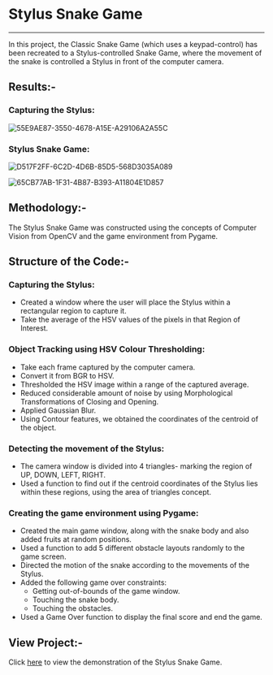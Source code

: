 # Stylus Snake Game

***

In this project, the Classic Snake Game (which uses a keypad-control) has been recreated to a Stylus-controlled Snake Game, where the movement of the snake is controlled a Stylus in front of the computer camera. 

## Results:-

### Capturing the Stylus:
![55E9AE87-3550-4678-A15E-A29106A2A55C](https://user-images.githubusercontent.com/87858655/136691892-5bca8dfa-80a8-438d-906c-59087345ff92.jpeg)

### Stylus Snake Game:
![D517F2FF-6C2D-4D6B-85D5-568D3035A089](https://user-images.githubusercontent.com/87858655/136691821-96d4a427-f87d-4ad1-8f39-536c43c6dca4.jpeg)

![65CB77AB-1F31-4B87-B393-A11804E1D857](https://user-images.githubusercontent.com/87858655/136691895-960f7807-59e2-44e3-bf22-9e36638b1d4a.jpeg)

## Methodology:-

The Stylus Snake Game was constructed using the concepts of Computer Vision from OpenCV and the game environment from Pygame.

## Structure of the Code:-

### Capturing the Stylus:
* Created a window where the user will place the Stylus within a rectangular region to capture it.
* Take the average of the HSV values of the pixels in that Region of Interest. 

### Object Tracking using HSV Colour Thresholding:

* Take each frame captured by the computer camera.
* Convert it from BGR to HSV.
* Thresholded the HSV image within a range of the captured average.
* Reduced considerable amount of noise by using Morphological Transformations of Closing and Opening.
* Applied Gaussian Blur.
* Using Contour features, we obtained the coordinates of the centroid of the object.

### Detecting the movement of the Stylus:

* The camera window is divided into 4 triangles-  marking the region of UP, DOWN, LEFT, RIGHT.
* Used a function to find out if the centroid coordinates of the Stylus lies within these regions, using the area of triangles concept.

### Creating the game environment using Pygame:

* Created the main game window, along with the snake body and also added fruits at random positions.
* Used a function to add 5 different obstacle layouts randomly to the game screen.
* Directed the motion of the snake according to the movements of the Stylus.
* Added the following game over constraints:
    * Getting out-of-bounds of the game window.
    * Touching the snake body.
    * Touching the obstacles.
* Used a Game Over function to display the final score and end the game.

## View Project:-

Click [here](https://drive.google.com/file/d/1ec97Zv62rN6LLIoCmTJ9C8LFJAthfGyw/view?usp=sharing) to view the demonstration of the Stylus Snake Game.
